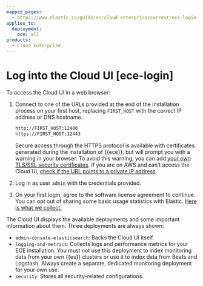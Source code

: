 ```yaml
---
mapped_pages:
  - https://www.elastic.co/guide/en/cloud-enterprise/current/ece-login.html
applies_to:
  deployment:
    ece: all
products:
  - Cloud Enterprise
---
```


# Log into the Cloud UI [ece-login]

To access the Cloud UI in a web browser:

1. Connect to one of the URLs provided at the end of the installation process on your first host, replacing `FIRST_HOST` with the correct IP address or DNS hostname.

    ```sh
    http://FIRST_HOST:12400
    https://FIRST_HOST:12443
    ```

    Secure access through the HTTPS protocol is available with certificates generated during the installation of {{ece}}, but will prompt you with a warning in your browser. To avoid this warning, you can add [your own TLS/SSL security certificates](../../security/secure-your-elastic-cloud-enterprise-installation/manage-security-certificates.md). If you are on AWS and can’t access the Cloud UI, [check if the URL points to a private IP address](../../../troubleshoot/deployments/cloud-enterprise/common-issues.md#ece-aws-private-ip).

2. Log in as user `admin` with the credentials provided.
3. On your first login, agree to the software license agreement to continue. You can opt out of sharing some basic usage statistics with Elastic. [Here is what we collect.](statistics-collected-by-cloud-enterprise.md)

The Cloud UI displays the available deployments and some important information about them. Three deployments are always shown:

* `admin-console-elasticsearch`: Backs the Cloud UI itself.
* `logging-and-metrics`: Collects logs and performance metrics for your ECE installation. You must not use this deployment to index monitoring data from your own {{es}} clusters or use it to index data from Beats and Logstash. Always create a separate, dedicated monitoring deployment for your own use.
* `security`: Stores all security-related configurations.


